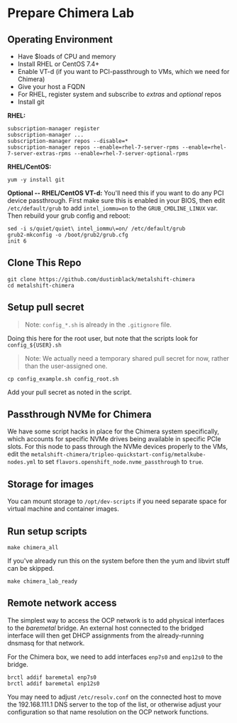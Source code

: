 # Prepare Chimera Lab

## Operating Environment

* Have $loads of CPU and memory
* Install RHEL or CentOS 7.4+
* Enable VT-d (if you want to PCI-passthrough to VMs, which we need for Chimera)
* Give your host a FQDN
* For RHEL, register system and subscribe to _extras_ and _optional_ repos
* Install git

**RHEL:**
```
subscription-manager register
subscription-manager ...
subscription-manager repos --disable=*
subscription-manager repos --enable=rhel-7-server-rpms --enable=rhel-7-server-extras-rpms --enable=rhel-7-server-optional-rpms
```

**RHEL/CentOS:**
```
yum -y install git
```

**Optional -- RHEL/CentOS VT-d:**
You'll need this if you want to do any PCI device passthrough.
First make sure this is enabled in your BIOS, then edit `/etc/default/grub` to add `intel_iommu=on` to the `GRUB_CMDLINE_LINUX` var. Then rebuild your grub config and reboot:
```
sed -i s/quiet/quiet\ intel_iommu\=on/ /etc/default/grub
grub2-mkconfig -o /boot/grub2/grub.cfg 
init 6
```

## Clone This Repo

```
git clone https://github.com/dustinblack/metalshift-chimera
cd metalshift-chimera
```

## Setup pull secret

> Note: `config_*.sh` is already in the `.gitignore` file.

Doing this here for the root user, but note that the scripts look for `config_${USER}.sh`

> Note: We actually need a temporary shared pull secret for now, rather than the user-assigned one.

```
cp config_example.sh config_root.sh
```

Add your pull secret as noted in the script.

## Passthrough NVMe for Chimera

We have some script hacks in place for the Chimera system specifically, which accounts for specific NVMe drives being available in specific PCIe slots. For this node to pass through the NVMe devices properly to the VMs, edit the `metalshift-chimera/tripleo-quickstart-config/metalkube-nodes.yml` to set `flavors.openshift_node.nvme_passthrough` to `true`.

## Storage for images

You can mount storage to `/opt/dev-scripts` if you need separate space for virtual machine and container images.

## Run setup scripts

```
make chimera_all
```

If you've already run this on the system before then the yum and libvirt stuff can be skipped.

```
make chimera_lab_ready
```

## Remote network access

The simplest way to access the OCP network is to add physical interfaces to the _baremetal_ bridge. An external host connected to the bridged interface will then get DHCP assignments from the already-running dnsmasq for that network.

For the Chimera box, we need to add interfaces `enp7s0` and `enp12s0` to the bridge.

```
brctl addif baremetal enp7s0
brctl addif baremetal enp12s0
```

You may need to adjust `/etc/resolv.conf` on the connected host to move the 192.168.111.1 DNS server to the top of the list, or otherwise adjust your configuration so that name resolution on the OCP network functions.

